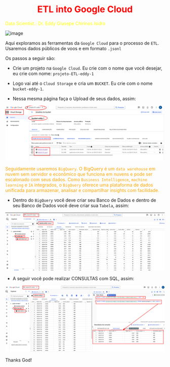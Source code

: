 # <h1 align="center"><font color="red">ETL into Google Cloud</font></h1>

<font color="yellow">Data Scientist.: Dr. Eddy Giusepe Chirinos Isidro</font>

![image](https://github.com/EddyGiusepe/ETL_into_Google_Cloud/assets/69597971/114e7825-639a-4f91-9230-80f3d1dbe2de)


Aqui exploramos as ferramentas da `Google Cloud` para o processo de `ETL`. Usaremos dados públicos de voos e em formato `.jsonl`

Os passos a seguir são:

* Crie um projeto na `Google Cloud`. Eu crie com o nome que você desejar, eu crie com nome: `projeto-ETL-eddy-1`

* Logo vai até o `Cloud Storage` e cria um `BUCKET`. Eu crie com o nome `bucket-eddy-1`.

* Nessa mesma página faça o Upload de seus dados, assim:

![alt text](image.png)


<font color="orange">Seguidamente usaremos `BigQuery`. O BigQuery é um `data warehouse` em nuvem sem servidor e econômico que funciona em nuvens e pode ser escalonado com seus dados. Como `Business Intelligence`, `machine learning` e `IA` integrados, o `BigQuery` oferece uma plataforma de dados unificada para armazenar, analisar e compartilhar insights com facilidade.</font>

* Dentro do `BigQuery` você deve criar seu Banco de Dados e dentro de seu Banco de Dados você deve criar sua `Tabela`, assim:

![alt text](image-1.png)


* A seguir você pode realizar CONSULTAS com SQL, assim:

![alt text](image-2.png)





Thanks God!

